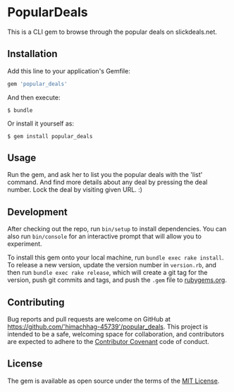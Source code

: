# PopularDeals

This is a CLI gem to browse through the popular deals on slickdeals.net.

## Installation

Add this line to your application's Gemfile:

```ruby
gem 'popular_deals'
```

And then execute:

    $ bundle

Or install it yourself as:

    $ gem install popular_deals

## Usage

Run the gem, and ask her to list you the popular deals with the 'list' command. And find more details about any deal by pressing the deal number. Lock the deal by visiting given URL. :)

## Development

After checking out the repo, run `bin/setup` to install dependencies. You can also run `bin/console` for an interactive prompt that will allow you to experiment.

To install this gem onto your local machine, run `bundle exec rake install`. To release a new version, update the version number in `version.rb`, and then run `bundle exec rake release`, which will create a git tag for the version, push git commits and tags, and push the `.gem` file to [rubygems.org](https://rubygems.org).

## Contributing

Bug reports and pull requests are welcome on GitHub at https://github.com/'himachhag-45739'/popular_deals. This project is intended to be a safe, welcoming space for collaboration, and contributors are expected to adhere to the [Contributor Covenant](http://contributor-covenant.org) code of conduct.


## License

The gem is available as open source under the terms of the [MIT License](http://opensource.org/licenses/MIT).
